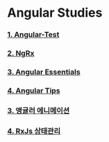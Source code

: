 # Angular Studies

### [1. Angular-Test](https://github.com/Motiveko/studies/tree/master/Angular-Study/Angular-Test)
### [2. NgRx](https://github.com/Motiveko/studies/tree/master/Angular-Study/NgRx)
### [3. Angular Essentials](https://github.com/Motiveko/studies/tree/master/Angular-Study/Angular-Essentials)
### [4. Angular Tips](https://github.com/Motiveko/studies/tree/master/Angular-Study/Angular%20Tips)
### [3. 앵귤러 에니메이션](https://github.com/Motiveko/studies/tree/master/Angular-Study/angular-animation)
### [4. RxJs 상태관리](https://github.com/Motiveko/studies/tree/master/Angular-Study/rxjs-state-managements-sample)
